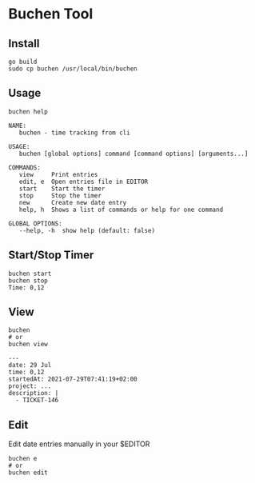 # Buchen Tool

## Install

```shell
go build
sudo cp buchen /usr/local/bin/buchen
```

## Usage

```shell
buchen help
```

```shell
NAME:
   buchen - time tracking from cli

USAGE:
   buchen [global options] command [command options] [arguments...]

COMMANDS:
   view     Print entries
   edit, e  Open entries file in EDITOR
   start    Start the timer
   stop     Stop the timer
   new      Create new date entry
   help, h  Shows a list of commands or help for one command

GLOBAL OPTIONS:
   --help, -h  show help (default: false)
```

## Start/Stop Timer

```shell
buchen start
buchen stop
Time: 0,12
```

## View

```shell
buchen
# or
buchen view
```

```shell
---
date: 29 Jul
time: 0,12
startedAt: 2021-07-29T07:41:19+02:00
project: ...
description: |
  - TICKET-146
```

## Edit

Edit date entries manually in your $EDITOR

```shell
buchen e
# or
buchen edit
```

